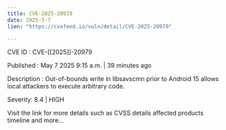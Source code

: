 ```yaml
---
title: CVE-2025-20979
date: 2025-5-7
lien: "https://cvefeed.io/vuln/detail/CVE-2025-20979"

---
```


CVE ID : CVE-[[2025]]-20979

Published :  May 7
2025
9:15 a.m. | 39 minutes ago

Description : Out-of-bounds write in libsavscmn prior to Android 15 allows local attackers to execute arbitrary code.

Severity: 8.4 | HIGH

Visit the link for more details
such as CVSS details
affected products
timeline
and more...
